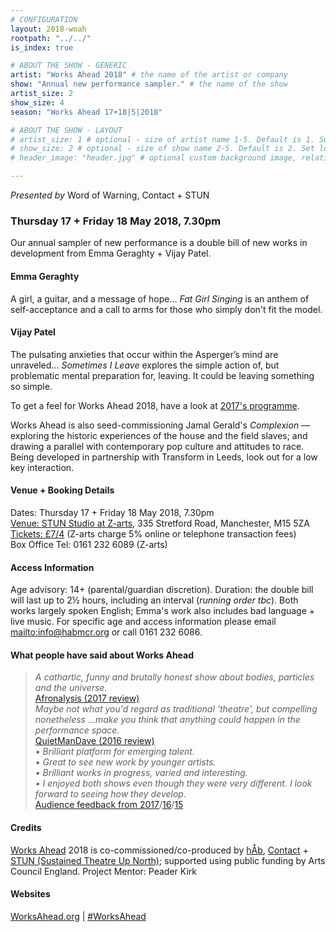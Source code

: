 ```yaml
---
# CONFIGURATION
layout: 2018-woah
rootpath: "../../"
is_index: true

# ABOUT THE SHOW - GENERIC
artist: "Works Ahead 2018" # the name of the artist or company
show: "Annual new performance sampler." # the name of the show
artist_size: 2
show_size: 4
season: "Works Ahead 17+18|5|2018"

# ABOUT THE SHOW - LAYOUT
# artist_size: 1 # optional - size of artist name 1-5. Default is 1. Set longer names to lower values
# show_size: 2 # optional - size of show name 2-5. Default is 2. Set longer names to lower values
# header_image: "header.jpg" # optional custom background image, relative to current page

---
```

*Presented by* Word of Warning, Contact + STUN         
         
### Thursday 17 + Friday 18 May 2018, 7.30pm        
Our annual sampler of new performance is a double bill of new works in development from Emma Geraghty + Vijay Patel.             
            
#### Emma Geraghty       
A girl, a guitar, and a message of hope… *Fat Girl Singing* is an anthem of self-acceptance and a call to arms for those who simply don't fit the model.         
        
#### Vijay Patel      
The pulsating anxieties that occur within the Asperger’s mind are unraveled… *Sometimes I Leave* explores the simple action of, but problematic mental preparation for, leaving. It could be leaving something so simple.            
         
To get a feel for Works Ahead 2018, have a look at [2017's programme](/archive/2017-worksahead).        
        
Works Ahead is also seed-commissioning Jamal Gerald's *Complexion* — exploring the historic experiences of the house and the field slaves; and drawing a parallel with contemporary pop culture and attitudes to race. Being developed in partnership with Transform in Leeds, look out for a low key interaction.        
        
#### Venue + Booking Details        
Dates: Thursday 17 + Friday 18 May 2018, 7.30pm          
<a href="http://www.z-arts.org/about-us/getting-here" target="_blank">Venue: STUN Studio at Z-arts</a>, 335 Stretford Road, Manchester, M15 5ZA         
<a href="http://z-arts.ticketsolve.com/shows/873587693/events/128137713" target="_blank">Tickets: £7/4</a> (Z-arts charge 5% online or telephone transaction fees)        
Box Office Tel: 0161 232 6089 (Z-arts)         
          
#### Access Information        
Age advisory: 14+ (parental/guardian discretion). Duration: the double bill will last up to 2½ hours, including an interval (*running order tbc*). Both works largely spoken English; Emma's work also includes bad language + live music. For specific age and access information please email <mailto:info@habmcr.org> or call 0161 232 6086.           

#### What people have said about Works Ahead        
>*A cathartic, funny and brutally honest show about bodies, particles and the universe.*<br><a href="http://afronalysis.com/2017/05/14/review-superposition-stun" target="_blank">Afronalysis (2017 review)</a>           
>*Maybe not what you'd regard as traditional 'theatre', but compelling nonetheless …make you think that anything could happen in the performance space.*<br><a href="http://quietmandave.co.uk/2016/06/works-ahead" target="_blank">QuietManDave (2016 review)</a>           
>• *Brilliant platform for emerging talent.<br>• Great to see new work by younger artists.<br>• Brilliant works in progress, varied and interesting.<br>• I enjoyed both shows even though they were very different. I look forward to seeing how they develop.*<br>[Audience feedback from 2017](/archive/2017-worksahead)/[16](/archive/2016-worksahead)/[15](/archive/2015-worksahead)          
          
#### Credits         
[Works Ahead](/hab/worksahead) 2018 is co-commissioned/co-produced by [hÅb](/hab), <a href="http://contactmcr.com" target="_blank">Contact</a> + <a href="http://stunlive.com" target="_blank">STUN (Sustained Theatre Up North)</a>; supported using public funding by Arts Council England. Project Mentor: Peader Kirk        
        
#### Websites         
<a href="http://worksahead.org" target="_blank">WorksAhead.org</a> | <a href="http://twitter.com/hashtag/WorksAhead" target="_blank">#WorksAhead</a>
